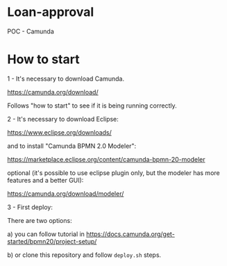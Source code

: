 # Loan-approval
POC - Camunda

# How to start

1 - It's necessary to download Camunda.

https://camunda.org/download/

Follows "how to start" to see if it is being running correctly.

2 - It's necessary to download Eclipse:

https://www.eclipse.org/downloads/

and to install "Camunda BPMN 2.0 Modeler":

https://marketplace.eclipse.org/content/camunda-bpmn-20-modeler

optional (it's possible to use eclipse plugin only, but the modeler has more features and a better GUI):

https://camunda.org/download/modeler/

3 - First deploy:

There are two options:

a) you can follow tutorial in https://docs.camunda.org/get-started/bpmn20/project-setup/

b) or clone this repository and follow `deploy.sh` steps.
